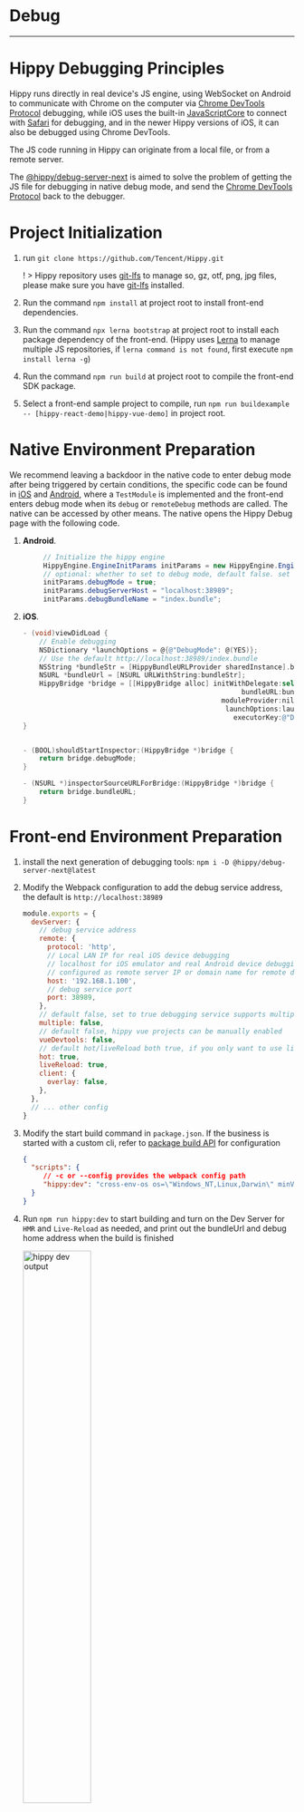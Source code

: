 # Debug

---

# Hippy Debugging Principles

Hippy runs directly in real device's JS engine, using WebSocket on Android to communicate with Chrome on the computer via [Chrome DevTools Protocol](//chromedevtools.github.io/devtools-protocol/) debugging, while iOS uses the built-in [JavaScriptCore](//developer.apple.com/documentation/javascriptcore) to connect with [Safari](//www.apple.com.cn/cn/safari/) for debugging, and in the newer Hippy versions of iOS, it can also be debugged using Chrome DevTools.

The JS code running in Hippy can originate from a local file, or from a remote server.

The [@hippy/debug-server-next](//www.npmjs.com/package/@hippy/debug-server-next) is aimed to solve the problem of getting the JS file for debugging in native debug mode, and send the [Chrome DevTools Protocol](//chromedevtools.github.io/devtools-protocol/) back to the debugger.

# Project Initialization

1. run `git clone https://github.com/Tencent/Hippy.git`

   ! > Hippy repository uses [git-lfs](https://git-lfs.github.com/) to manage so, gz, otf, png, jpg files, please make sure you have [git-lfs](https://git-lfs.github.com/) installed.

2. Run the command `npm install` at project root to install front-end dependencies.
3. Run the command `npx lerna bootstrap` at project root to install each package dependency of the front-end. (Hippy uses [Lerna](https://lerna.js.org/) to manage multiple JS repositories, if `lerna command is not found`, first execute `npm install lerna -g`)
4. Run the command `npm run build` at project root to compile the front-end SDK package.
5. Select a front-end sample project to compile, run `npm run buildexample -- [hippy-react-demo|hippy-vue-demo]` in project root.

# Native Environment Preparation

We recommend leaving a backdoor in the native code to enter debug mode after being triggered by certain conditions, the specific code can be found in [iOS](//github.com/Tencent/Hippy/blob/master/examples/ios-demo/HippyDemo/TestModule.m#L60) and  [Android](//github.com/Tencent/Hippy/blob/master/examples/android-demo/example/src/main/java/com/tencent/mtt/hippy/example/module/TestModule.java#L31), where a `TestModule` is implemented and the front-end enters debug mode when its `debug` or `remoteDebug` methods are called. The native can be accessed by other means. The native opens the Hippy Debug page with the following code.

1. **Android**.

   ```java
        // Initialize the hippy engine
        HippyEngine.EngineInitParams initParams = new HippyEngine.EngineInitParams();
        // optional: whether to set to debug mode, default false. set true for debug mode, all jsbundle are downloaded from the debug server
        initParams.debugMode = true;
        initParams.debugServerHost = "localhost:38989";
        initParams.debugBundleName = "index.bundle";
   ```

2. **iOS**.

   ```objective-c
   - (void)viewDidLoad {
       // Enable debugging
       NSDictionary *launchOptions = @{@"DebugMode": @(YES)};
       // Use the default http://localhost:38989/index.bundle
       NSString *bundleStr = [HippyBundleURLProvider sharedInstance].bundleURLString;
       NSURL *bundleUrl = [NSURL URLWithString:bundleStr];
       HippyBridge *bridge = [[HippyBridge alloc] initWithDelegate:self
                                                         bundleURL:bundleUrl
                                                    moduleProvider:nil
                                                     launchOptions:launchOptions
                                                       executorKey:@"Demo"];
   }
   
   
   - (BOOL)shouldStartInspector:(HippyBridge *)bridge {
       return bridge.debugMode;
   }
   
   - (NSURL *)inspectorSourceURLForBridge:(HippyBridge *)bridge {
       return bridge.bundleURL;
   }
   ```

# Front-end Environment Preparation

1. install the next generation of debugging tools: `npm i -D @hippy/debug-server-next@latest`
2. Modify the Webpack configuration to add the debug service address, the default is ``http://localhost:38989``

   ```javascript
   module.exports = {
     devServer: {
       // debug service address
       remote: {
         protocol: 'http',
         // Local LAN IP for real iOS device debugging
         // localhost for iOS emulator and real Android device debugging
         // configured as remote server IP or domain name for remote debugging
         host: '192.168.1.100',
         // debug service port
         port: 38989,
       },
       // default false, set to true debugging service supports multiple projects debugging at the same time without interfering with each other
       multiple: false,
       // default false, hippy vue projects can be manually enabled
       vueDevtools: false,
       // default hot/liveReload both true, if you only want to use live-reload function, please set hot to false and liveReload to true
       hot: true,
       liveReload: true,
       client: {
         overlay: false,
       },
     },
     // ... other config
   }
   ```

3. Modify the start build command in `package.json`. If the business is started with a custom cli, refer to [package build API](#debug-server-api) for configuration

   ```json
   {
     "scripts": {
        // -c or --config provides the webpack config path
        "hippy:dev": "cross-env-os os=\"Windows_NT,Linux,Darwin\" minVersion=17 NODE_OPTIONS=--openssl-legacy-provider hippy-dev -c ./scripts/hippy-webpack.dev.js"
     }  
   } 
   ```

4. Run `npm run hippy:dev` to start building and turn on the Dev Server for `HMR` and `Live-Reload` as needed, and print out the bundleUrl and debug home address when the build is finished

   <img src="../assets/img/hippy-dev-output.png" alt="hippy dev output" width="50%" alt="compile output">

5. <span id="config-bundle">paste bundleUrl and click start button</span>

    <img src="../assets/img/ios-remote-debug-config.png" alt="iOS remote debug config" width="40%">

6. Start debugging with the debugger

   - Safari DevTools: Open Safari's development menu on a Mac (`Preferences` -> `Advanced` -> `Show Development Menu`) and follow the instructions below to start debugging. The Safari debugger supports iOS devices and supports `HMR & Live-Reload, Log, Sources, Memory` and other capabilities.

     <img src="../assets/img/safari-dev-process.png" alt="Safari Debugger" width="80%"/>

   - Chrome DevTools: Visit the debug home address printed in step 4 to start debugging. Chrome debugger supports Android & iOS devices with `HMR & Live-Reload, Elements, Log, Sources, Memory` capabilities.

     <img src="../assets/img/chrome-inspect.png" alt="Chrome 调试器" width="60%"/>

    If you don't use our debug homepage, you can also actively open DevTools at `chrome://inspect` by first making sure that the `Discover USB devices` checkbox is `unchecked`, then making sure that `Discover network targets` is checked, and that the `Configure` button popup contains the `localhost:38989` debug service address, and the words `Hippy debug tools for V8` should appear in the `Remote Target` below, click the `inspect` link below to open the Chrome debugger.

    ![Chrome inspect](../assets/img/chrome-inspect-process.png)

> `@hippy/debug-server-next` contains all the capabilities of `@hippy/debug-server`, a debugging tool for Hippy 3.0 that is fully backward compatible.

# Debugging Javascript

Although Hippy is a front-end framework, it still runs in the native. If the native provides a backdoor to directly link to the debugging service, you can directly use the native backdoor to connect to the native for debugging.

Here, take the official example to describe how to debug.

!> Note that the official example makes `@hippy/react` and `@hippy/vue` an [alias to the packages directory](https://github.com/Tencent/Hippy/blob/master/examples/hippy-react-demo/scripts/hippy-webpack.dev.js#L76). In order to debug the official example, you need to first use ```npm run build``` in the Hippy project root to compile the front-end SDK; or remove the alias to packages in example's ```scripts``` directory.

## iOS

iOS debugging supports both emulator and real iOS device. Since JSBundle and debugging protocols depend on network transfer, you need to make sure your device is on the same LAN as the development machine when debugging on real device. Therefore, we recommend using the emulator.

### Emulator Debugging

1. Click [Xcode on Mac AppStore](//apps.apple.com/cn/app/xcode/id497799835?l=en&mt=12) to download and install Xcode.
2. use Xcode to open `HippyDemo.xcodeproj` project file in [Hippy iOS example project](//github.com/Tencent/Hippy/tree/master/examples/ios-demo), and click run. Under normal circumstances, you should be able to start simulator and run the built-in Hippy front-end code,
3. open project [hippy-react-demo](//github.com/Tencent/Hippy/tree/master/examples/hippy-react-demo) or [hippy-vue-demo](//github.com/Tencent/Hippy/tree/master/examples/hippy-vue-demo) under`examples`. after installing the dependencies via `npm i`, use `npm run hippy:dev` to start building and debugging,
4. Go back to the simulator, [paste bundleUrl](guide/debug.md#config-bundle) and start debugging
5. If HMR or Live-Reload is enabled when the JS source file is changed, it will be refreshed automatically after compilation; otherwise, you need to press `Command + R` or `Command + D` to bring up the Reload panel to refresh it.

> If `Command + D` cannot bring up the panel, you can click `Device` -> `Shake` to force open the Reload panel

### Real iOS device debugging

1. **Real iOS device debugging only supports XCode compiled apps, and the JavaScript debugging and web inspector options need to be enabled on iOS devices**

   <img src="../assets/img/ios-safari-config.png" alt="Safari debug settings" width="60%" />

2. Make sure the iOS device and debug service are on the same LAN
3. Compile App，[paste bundleUrl](guide/debug.md#config-bundle) and start debugging

!> Note: You must ensure that the development machine and the device are on the same LAN when debugging on the real device, otherwise the JSBundle will fail to load. Neither of the following is satisfied: <br/>
&nbsp;&nbsp;(a) The development machine and the real iOS device are connected to different network environments.<br/>
&nbsp;&nbsp;(b) The development machine is connected to the network cable and the mobile device is connected to WiFi.

## Android

Android uses the [adb](//developer.android.com/studio/command-line/adb) port mapping feature to solve the communication problem between the real Android device and the development machine, but because of the efficiency of the ARM simulator, it is more recommended to use the real device for debugging.

Specific procedure: 

1. Download and install [Android Studio](//developer.android.com/studio)
2. Using Android Studio to open `Hippy Repo` root directory, which will load [Hippy Android example project](//github.com/Tencent/Hippy/tree/master/examples/android-demo).
3. Plug in your real Android device via the data cable and click Run in Android Studio. Normally, the device should already be running the `Hippy Demo` app.
4. Go back to your device and make sure that `USB debug mode` is turned on - you can enter `Developer mode`' by clicking `Build` in succession on the About page, and then turn on `USB debug mode` after you enter the `Developer mode` screen.
5. Run `adb reverse --remove-all && adb reverse tcp:38989 tcp:38989` to make sure port 38389 is not occupied.
6. Open the front-end example project [hippy-react-demo](//github.com/Tencent/Hippy/tree/master/examples/hippy-react-demo) or [hippy-vue-demo](//github.com/Tencent/Hippy/tree/master/examples/hippy-vue-demo), use npm run hippy:dev to start building and debugging service.
7. Back to your device, [paste bundleUrl](guide/debug.md#config-bundle) and start debugging
8. If HMR or Live-Reload is enabled when the JS source file is changed, it will be refreshed automatically after compilation; otherwise, you need to press `Command + R` or `Command + D` to bring up the Reload panel.

# Elements Visualization Inspection

> Android SDK min support version 2.9.0
> iOS SDK min support version 2.11.5

Hippy implements node and property mapping from front-end to native, allowing visual inspection of Elements on Chrome DevTools.

<video width="80%" controls preload="none">
  <source src="../assets/img/elements-inspect.webm" type="video/webm">
  Elements Visualization Inspection example
</video>

<br />
<br />

# HMR & Live-Reload

> min support version 2.12.0

[hippy-react-demo config script](//github.com/Tencent/Hippy/blob/master/examples/hippy-react-demo/scripts/hippy-webpack.dev.js)

[hippy-vue-demo config script](//github.com/Tencent/Hippy/blob/master/examples/hippy-vue-demo/scripts/hippy-webpack.dev.js)

<img src="../assets/img/hmr.gif" alt="HMR preview" width="80%" />
<br />
<br />

!> Please don't import HMR-related configuration in production environment.

After the developer has modified the front-end code, we can refresh the component view by `Hot Module Replacement (HMR)` retaining state, or reload the business instance by `live-reload`, as follows.

## Hippy-Vue

1. Install live-reload dependencies

   ```bash
   npm i @hippy/vue@^2.12.0
   npm i -D @hippy/debug-server-next@latest @hippy/vue-loader @hippy/vue-css-loader
   ```

2. Webpack config demo

   ```javascript
   const VueLoaderPlugin = require('@hippy/vue-loader/lib/plugin');
   const vueLoader = '@hippy/vue-loader';
 
   module.exports = {
    devServer: {
      // default hot/liveReload set to true. If you only want to use live-reload, set hot to false and liveReload to true
      hot: true,
      liveReload: true,
      client: {
        // Error masks are not supported at the moment
        overlay: false,
      },
    },
    plugins: [
      new VueLoaderPlugin(),
      // add other plugin ...
    ],
    module: {
      rules: [
        {
          test: /\.vue$/,
          use: [
            vueLoader,
          ],
        },
      ],
      // add other loaders ...
    }
   }
   ```

3. package.json configuration.

   ```json
   {
     "scripts": {
         // -c or --config provides webpack config path
        "hippy:dev": "cross-env-os os=\"Windows_NT,Linux,Darwin\" minVersion=17 NODE_OPTIONS=--openssl-legacy-provider hippy-dev -c ./scripts/hippy-webpack.dev.js"     }  
   } 
   ```

4. start development: `npm run hippy:dev`

5. **If the Android device is disconnected, you need to manually forward the port with adb:** `adb reverse tcp:38989 tcp:38989`.

6. iOS hot update: iOS devices need to be proxied to the development machine or on the same network segment to use the HMR capability. Webpack configuration is modified as shown below, for the emulator, which is on the same network segment as the development machine, the IP is accessible by setting to `localhost`.

    ```javascript
    module.exports = {
      devServer: {
        host: '<your_ip_or_localhost_with_proxy>',
      },
    }
    ```


## Hippy-React

1. install HMR

   ```bash
   npm i @hippy/react@^2.12.0
   npm i -D @hippy/debug-server-next@latest @hippy/hippy-react-refresh-webpack-plugin react-refresh
   ```

2. Webpack configuration example

   ```javascript
   const ReactRefreshWebpackPlugin = require('@hippy/hippy-react-refresh-webpack-plugin');
 
   module.exports = {
     devServer: {
       // default hot, liveReload are true, if you only want to use live-reload function, please set hot to false and liveReload to true
       hot: true,
       liveReload: true,
       client: {
         // Error masks are not supported at the moment
         overlay: false,
       },
     },
     plugins: [
       new ReactRefreshWebpackPlugin({
         // Error masks are not supported at this time
         overlay: false,
       }),
     ],
     module: {
       rules: [
         {
           test: /\.(jsx?)$/,
           use: [
             {
               loader: 'babel-loader',
               options: {
                 sourceType: 'unambiguous',
                 presets: [
                  '@babel/preset-react',
                  [
                    '@babel/preset-env',
                    {
                      targets: {
                        chrome: 57,
                        ios: 9,
                      },
                    },
                  ],
                 ],
                 plugins: [
                   ['@babel/plugin-proposal-class-properties'],
                   ['@babel/plugin-proposal-decorators', { legacy: true }],
                   ['@babel/plugin-transform-runtime', { regenerator: true }],
                   // add react-refresh babel plugin
                   require.resolve('react-refresh/babel'),
                 ],
               },
             },
           ],
         },
       // other loader ...
       ],
     },
   };
   ```

3. package.json configuration.

   ```json
   {
      "scripts": {
        // -c or --config provide Webpack config path
        "hippy:dev": "cross-env-os os=\"Windows_NT,Linux,Darwin\" minVersion=17 NODE_OPTIONS=--openssl-legacy-provider hippy-dev -c ./scripts/hippy-webpack.dev.js"
      }
   }
   ```

4. Run the `npm run hippy:dev` commands.

5. **If the Android device is disconnected, you need to manually forward the port with adb:** `adb reverse tcp:38989 tcp:38989`.

6. iOS hot update: iOS devices need to be proxied to the development machine or on the same network segment to use the HMR capability. Webpack configuration is modified as shown below, for the emulator, which is on the same network segment as the development machine, the IP is accessible by writing ``localhost``.

    ```javascript
    module.exports = {
      devServer: {
        host: '<your_ip_or_localhost_with_proxy>',
      },
    }
    ```

# Vue Devtools

> Minimum supported version 2.13.7

Support for debugging Vue component trees, component state, routes, store, and event performance

<video width="80%" controls preload="none">
  <source src="../assets/img/hippy-vue-devtools.webm" type="video/webm">
  Vue Devtools example
</video>

1. install vue-devtools dependencies.

   ```bash
   npm i @hippy/vue@^2.13.7 @hippy/vue-router@^2.13.7
   npm i @hippy/debug-server-next@latest -D
   ```

2. open vue devtools

   ```js
   module.exports = {
    devServer: {
       remote: {
         protocol: 'https',
         host: 'devtools.qq.com',
         port: 443,
       },
      // default is false, when enabled, vue debugging commands will be distributed via the remote debugging service specified in the remote field
      vueDevtools: true
    },
   ```

! > Vue Devtools configuration will inject debugging code at runtime, which may have some performance impact, please do not introduce it in the production environment.

# React Devtools

> Min support client version 2.13.7<br />
> Min support front-end version 2.14.0

Support for debugging React component tree, component state, route, performance, etc.

<video width="80%" controls preload="none">
  <source src="../assets/img/hippy-react-devtools.webm" type="video/webm">
  React Devtools Demo
</video>

Configuration

1. Install react devtools dependencies:

   ```bash
   npm i @hippy/react@^2.14.0
   npm i @hippy/debug-server-next@latest -D
   ```

2. Open react devtools

   ```js
   module.exports = {
    devServer: {
       remote: {
         protocol: 'https',
         host: 'devtools.qq.com',
         port: 443,
       },
      // default false, which will distribute react debugging commands through the remote debugging service specified by the `remote` field.
      reactDevtools: true
    },
    module: {
      rules: [
        {
          test: /\. (jsx?)$/,
          // must add the following line. to make babel ignore react-devtools plugin
          exclude: /@hippy\/hippy-react-devtools-plugin/,
          use: [
            {
              loader: 'babel-loader',
              options: {
                sourceType: 'unambiguous',
                presets: [
                  '@babel/preset-react',
                  [
                    '@babel/preset-env',
                    {
                      targets: {
                        chrome: 57,
                        ios: 9,
                      },
                    },
                  ],
                ],
                plugins: [
                  ['@babel/plugin-proposal-class-properties'],
                  ['@babel/plugin-proposal-decorators', { legacy: true }],
                  ['@babel/plugin-transform-runtime', { regenerator: true }],
                  require.resolve('react-refresh/babel'),
                ],
              },
            },
          ],
        },
      ],
    },
   }
   ```

!> React Devtools configuration injects debugging code at runtime, which may have some performance impact, please do not introduce it in production environment.

Translated with www.DeepL.com/Translator (free version)

# Build & Compile API

`@hippy/debug-server-next` provides command `hippy-debug` and `hippy-dev` to debug and compile. In addition, it provides <span id="debug-server-api"> interface for custom CLI tools to call.</span>:

```javascript
const { webpack } = require('@hippy/debug-server-next');

// start webpack compiling, supports HMR and other ability
webpack(webpackConfig, (err, stats) => {
  // handle webpack callbacks
});
```

# Remote Debugging

Local debugging has two pain points.

1. unable to cover all models and difficult in locating problems from user feedback.
2. unable to get rid of the data cable.

Then we can consider using remote debugging for these scenarios, with the following preview.

<video width="80%" controls preload="none">
  <source src="../assets/img/remote-debug-demo.webm" type="video/webm">
  Remote debug example
</video>


## Front-end Usage Configuration

1. Install the next generation debugging tool: `npm i -D @hippy/debug-server-next@latest`.

2. Modify the Webpack configuration and add `remote` field to configure the compilation product upload address and debug service address (default http://127.0.0.1:38989). For security reasons, the official remote debugging service is not available on the public network, you need to deploy it [privately](https://github.com/hippy-contrib/debug-server-next/blob/main/doc/deploy.md) by yourself.

   ```js
   module.exports = {
     devServer: {
       // The remote debug address, configured as the address of your private debug service
       remote: {
         protocol: 'https',
         host: 'devtools.qq.com',
         port: 443,
         // Configure the scheme for the host app to scan and load, if you don't need to scan, you may not configure it
         qrcode: (bundleUrl) => {
           // must specify business bundleName
           const bundleName = 'QQGroupGameRank';
           return `mqqapi://hippy/remoteDebug?bundleName=${bundleName}&bundleUrl=${encodeURIComponent(bundleUrl)}`;
         }
       },
       client: {
         overlay: false,
       },
     },
     // other config ...
   }
   ```

   !> Configure that the compilation product will be uploaded to the remote end when debugging remotely and deleted after debugging is finished. As a precaution, make sure that the code does not contain sensitive information (e.g. keys, etc.).

   !> When debugging remotely, `publicPath` will be set to `{protocol}://${host}:${port}/<hash>/` to distinguish between different business.

   !> [when business loads remote js sub-bundles](guide/dynamic-import.md#remote-bundle), if `customChunkPath` is not configured, the address of `publicPath` will be used by default, please make sure the remote subpackage is also uploaded to the debug server at the same time.

3. Start the build: `npm run hippy:dev`, and the debug message will be printed when the build is finished:

   <img src="../assets/img/remote-debug-webpack-output.png" width="80%" />

   where the three printed fields are:

   - bundleUrl: the address of the JSBundle for remote debugging, filled in the `remoteServerUrl` field of the host App
   - debug page: the debugging home page of the PC side
   - bundleUrl scheme: scheme of the host App's code scanning


## Host App Configuration

Set Host App debugMode to true and pass in the bundleUrl generated by front-end Webpack for remote wireless debugging, we recommend the host to use input box or scan QR code to pass in.

1. **Android**

   ```java
    // initialize hippy engine
    HippyEngine.EngineInitParams initParams = new HippyEngine.EngineInitParams();
    initParams.debugMode = true;
    initParams.remoteServerUrl = ""; // remote debug bundleUrl
   ```

2. **iOS**

   ```objective-c
   - (void)viewDidLoad {
       // Enable debugging
       NSDictionary *launchOptions = @{@"DebugMode": @(YES)};
       NSString *bundleStr = ""; // remote debug bundleUrl
       NSURL *bundleUrl = [NSURL URLWithString:bundleStr];
       HippyBridge *bridge = [[HippyBridge alloc] initWithDelegate:self
                                                         bundleURL:bundleUrl
                                                    moduleProvider:nil
                                                     launchOptions:launchOptions
                                                       executorKey:@"Demo"];
   }
   
   - (BOOL)shouldStartInspector:(HippyBridge *)bridge {
       return bridge.debugMode;
   }
   
   - (NSURL *)inspectorSourceURLForBridge:(HippyBridge *)bridge {
       return bridge.bundleURL;
   }
   ```

## List of supported capabilities for remote debugging

> min support version 2.13.1

| Platform | HMR & Live-Reload | Elements | Log | Sources | Memory |
|:--------:|:---:|:-------:|:---:|:------:|:------:|
| Android  | ✅ | ✅ | ✅ | ✅ | ✅ |
|   iOS    | ✅ | ✅ | ❌ | ❌ | ❌ |

<br />

# Framework Log

Both hippy-react and hippy-vue will output the information of communicating with native, including the js-native node operations, events sent/received. These logs are actually very helpful for business debugging, allowing developers to understand how the front-end framework translates code into a syntax that the native can understand. When you encounter problems, please first check the framework communication logs, as they can basically locate most of the problems.

If you need to turn off the logs, you can add `silent: true` to hippy-react's `new Hippy` startup parameters, or  turn on `Vue.config.silent = true;` in hippy-vue project entry file, or add `silent: true` to hippy-vue-next's `createApp` init options.

<img src="../assets/img/inspectDebugInfo.png" alt="Communication Info" width="60%"/>
